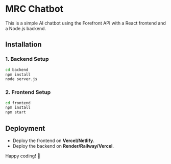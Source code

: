 # MRC Chatbot

This is a simple AI chatbot using the Forefront API with a React frontend and a Node.js backend.

## Installation

### 1. Backend Setup
```sh
cd backend
npm install
node server.js
```

### 2. Frontend Setup
```sh
cd frontend
npm install
npm start
```

## Deployment
- Deploy the frontend on **Vercel/Netlify**.
- Deploy the backend on **Render/Railway/Vercel**.

Happy coding! 🚀
